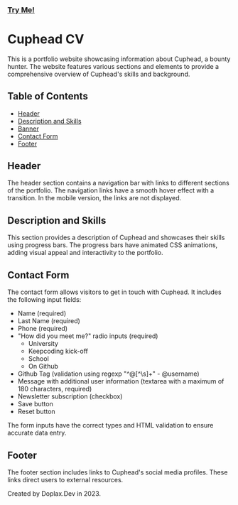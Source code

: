 ### [Try Me!](https://doplax.github.io/CupHead/)
# Cuphead CV

This is a portfolio website showcasing information about Cuphead, a bounty hunter. The website features various sections and elements to provide a comprehensive overview of Cuphead's skills and background.

## Table of Contents

- [Header](#header)
- [Description and Skills](#description-and-skills)
- [Banner](#banner)
- [Contact Form](#contact-form)
- [Footer](#footer)

## Header

The header section contains a navigation bar with links to different sections of the portfolio. The navigation links have a smooth hover effect with a transition. In the mobile version, the links are not displayed.

## Description and Skills

This section provides a description of Cuphead and showcases their skills using progress bars. The progress bars have animated CSS animations, adding visual appeal and interactivity to the portfolio.

## Contact Form

The contact form allows visitors to get in touch with Cuphead. It includes the following input fields:

- Name (required)
- Last Name (required)
- Phone (required)
- "How did you meet me?" radio inputs (required)
  - University
  - Keepcoding kick-off
  - School
  - On Github
- Github Tag (validation using regexp "^@[^\s]+" - @username)
- Message with additional user information (textarea with a maximum of 180 characters, required)
- Newsletter subscription (checkbox)
- Save button
- Reset button

The form inputs have the correct types and HTML validation to ensure accurate data entry.

## Footer

The footer section includes links to Cuphead's social media profiles. These links direct users to external resources.


Created by Doplax.Dev in 2023.
